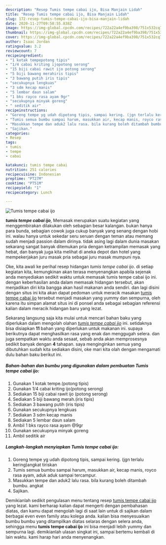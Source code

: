 ```yaml
---
description: "Resep Tumis tempe cabai ijo, Bisa Manjain Lidah"
title: "Resep Tumis tempe cabai ijo, Bisa Manjain Lidah"
slug: 172-resep-tumis-tempe-cabai-ijo-bisa-manjain-lidah
date: 2020-11-27T09:58:55.838Z
image: https://img-global.cpcdn.com/recipes/722a22a4ef9ba398/751x532cq70/tumis-tempe-cabai-ijo-foto-resep-utama.jpg
thumbnail: https://img-global.cpcdn.com/recipes/722a22a4ef9ba398/751x532cq70/tumis-tempe-cabai-ijo-foto-resep-utama.jpg
cover: https://img-global.cpcdn.com/recipes/722a22a4ef9ba398/751x532cq70/tumis-tempe-cabai-ijo-foto-resep-utama.jpg
author: Isaac Jordan
ratingvalue: 3.2
reviewcount: 7
recipeingredient:
- "1 kotak tempepotong tipis"
- "1/4 cabai kriting ijopotong serong"
- "15 biji cabai rawit ijo potong serong"
- "5 biji bawang merahiris tipis"
- "3 bawang putih iris tipis"
- "secukupnya lengkuas"
- "3 sdm kecap manis"
- "5 lembar daun salam"
- "1 bks rayco rasa ayam 9gr"
- "secukupnya minyak goreng"
- " seditik air"
recipeinstructions:
- "Goreng tempe yg udah dipotong tipis, sampai kering. (jgn terlalu kering)angkat tiriskan"
- "Tumis semua bumbu sampai harum, masukkan air, kecap manis, royco rasa ayam, aduk aduk sampai tercampur."
- "Masukkan tempe dan aduk2 lalu rasa. bila kurang boleh ditambah bumbu. angkat"
- "Sajikan."
categories:
- Resep
tags:
- tumis
- tempe
- cabai

katakunci: tumis tempe cabai 
nutrition: 251 calories
recipecuisine: Indonesian
preptime: "PT27M"
cooktime: "PT51M"
recipeyield: "1"
recipecategory: Lunch

---
```



![Tumis tempe cabai ijo](https://img-global.cpcdn.com/recipes/722a22a4ef9ba398/751x532cq70/tumis-tempe-cabai-ijo-foto-resep-utama.jpg)

<b><i>tumis tempe cabai ijo</i></b>, Memasak merupakan suatu kegiatan yang menggembirakan dilakukan oleh sebagian besar kalangan. bukan hanya para bunda, sebagian cowok juga cukup banyak yang senang dengan hobi ini. walau hanya untuk sekedar seru seruan dengan teman atau memang sudah menjadi passion dalam dirinya. tidak asing lagi dalam dunia masakan sekarang sangat banyak ditemukan pria dengan ketrampilan memasak yang hebat, dan banyak juga kita melihat di aneka depot dan hotel yang mempekerjakan juru masak pria sebagai juru masak mumpuni nya.

Oke, kita awali ke perihal resep hidangan <i>tumis tempe cabai ijo</i>. di setiap kegiatan kita, kemungkinan akan terasa menyenangkan apabila sejenak anda menyediakan sedikit waktu untuk memasak tumis tempe cabai ijo ini. dengan keberhasilan anda dalam memasak hidangan tersebut, akan menjadikan diri kita bangga akan hasil makanan anda sendiri. dan lagi disini dengan situs ini kita akan dapat pedoman untuk meracik masakan <u>tumis tempe cabai ijo</u> tersebut menjadi masakan yang yummy dan sempurna, oleh karena itu simpan alamat situs ini di ponsel anda sebagai sebagian referensi kalian dalam meracik hidangan baru yang lezat.




Sekarang langsung saja kita mulai untuk mencari bahan baku yang diperlukan dalam mengolah olahan <u><i>tumis tempe cabai ijo</i></u> ini. setidaknya bisa disiapkan <b>11</b> bahan yang diperlukan untuk makanan ini. supaya berikutnya dapat menghasilkan rasa yang enak dan menggugah selera. dan juga sempatkan waktu anda sesaat, sebab anda akan memprosesnya sedikit banyak dengan <b>4</b> tahapan. saya menginginkan semua yang dibutuhkan sudah kita sediakan disini, oke mari kita olah dengan mengamati dulu bahan baku berikut ini.

<!--inarticleads1-->

##### Bahan-bahan dan bumbu yang digunakan dalam pembuatan Tumis tempe cabai ijo:

1. Gunakan 1 kotak tempe.(potong tipis)
1. Gunakan 1/4 cabai kriting ijo(potong serong)
1. Sediakan 15 biji cabai rawit ijo (potong serong)
1. Sediakan 5 biji bawang merah.(iris tipis)
1. Sediakan 3 bawang putih (iris tipis)
1. Gunakan secukupnya lengkuas
1. Sediakan 3 sdm kecap manis
1. Sediakan 5 lembar daun salam
1. Ambil 1 bks rayco rasa ayam @9gr
1. Gunakan secukupnya minyak goreng
1. Ambil  seditik air




<!--inarticleads2-->

##### Langkah-langkah menyiapkan Tumis tempe cabai ijo:

1. Goreng tempe yg udah dipotong tipis, sampai kering. (jgn terlalu kering)angkat tiriskan
1. Tumis semua bumbu sampai harum, masukkan air, kecap manis, royco rasa ayam, aduk aduk sampai tercampur.
1. Masukkan tempe dan aduk2 lalu rasa. bila kurang boleh ditambah bumbu. angkat
1. Sajikan.




Demikianlah sedikit pengulasan menu tentang resep <u>tumis tempe cabai ijo</u> yang lezat. kami berharap kalian dapat mengerti dengan pembahasan diatas, dan kamu dapat mengolah lagi di saat lain untuk di sajikan dalam berbagai even even family atau kolega anda. kalian bisa menyesuaikan bumbu bumbu yang ditampilkan diatas selaras dengan selera anda, sehingga menu <b>tumis tempe cabai ijo</b> ini bisa menjadi lebih yummy dan sempurna lagi. demikianlah ulasan singkat ini, sampai bertemu kembali di lain waktu. kami harap hari anda menyenangkan.
